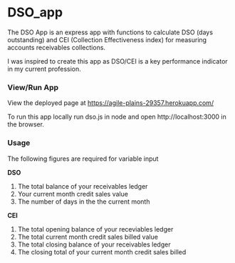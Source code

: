 # DSO_app
The DSO App is an express app with functions to calculate DSO (days outstanding) and CEI (Collection Effectiveness index) for measuring accounts receivables collections.

I was inspired to create this app as DSO/CEI is a key performance indicator in my current profession.

### View/Run App
View the deployed page at https://agile-plains-29357.herokuapp.com/

To run this app locally run dso.js in node and open http://localhost:3000 in the browser.

### Usage

 The following figures are required for variable input

**DSO**
 1. The total balance of your receivables ledger
 2. Your current month credit sales value
 3. The number of days in the the current month 
 
 **CEI**
 1. The total opening balance of your receviables ledger
 2. The total current month credit sales billed value
 3. The total closing balance of your receivables ledger
 4. The closing total of your current month credit sales billed



